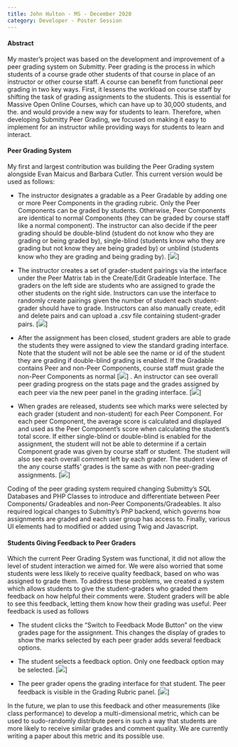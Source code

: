```yaml
---
title: John Hulton - MS - December 2020
category: Developer - Poster Session
---
```


#### Abstract

My master’s project was based on the development and improvement of a peer grading system on Submitty. Peer grading is the process in which students of a course grade other students of that course in place of an instructor or other course staff. A course can benefit from functional peer grading in two key ways. First, it lessens the workload on course staff by shifting the task of grading assignments to the students. This is essential for Massive Open Online Courses, which can have up to 30,000 students, and the. and would provide a new way for students to learn. Therefore, when developing Submitty Peer Grading, we focused on making it easy to implement for an instructor while providing ways for students to learn and interact.

#### Peer Grading System

My first and largest contribution was building the Peer Grading system alongside Evan Maicus and Barbara Cutler. This current version would be used as follows:

*   The instructor designates a gradable as a Peer Gradable by adding one or more Peer Components in the grading rubric. Only the Peer Components can be graded by students. Otherwise, Peer Components are identical to normal Components (they can be graded by course staff like a normal component). The instructor can also decide if the peer grading should be double-blind (student do not know who they are grading or being graded by), single-blind (students know who they are grading but not know they are being graded by) or unblind (students know who they are grading and being grading by).
[![](/images/PeerImage1.png)]

*   The instructor creates a set of grader-student pairings via the interface under the Peer Matrix tab in the Create/Edit Gradeable Interface. The graders on the left side are students who are assigned to grade the other students on the right side. Instructors can use the interface to randomly create pairings given the number of student each student-grader should have to grade. Instructors can also manually create, edit and delete pairs and can upload a .csv file containing student-grader pairs.
[![](/images/PeerImage2.png)]
 
*   After the assignment has been closed, student graders are able to grade the students they were assigned to view the standard grading interface. Note that the student will not be able see the name or id of the student they are grading if double-blind grading is enabled. If the Gradable contains Peer and non-Peer Components, course staff must grade the non-Peer Components as normal
[![](/images/PeerImage3.png)]
. An instructor can see overall peer grading progress on the stats page and the grades assigned by each peer via the new peer panel in the grading interface.
[![](/images/PeerImage4.png)]
 
*   When grades are released, students see which marks were selected by each grader (student and non-student) for each Peer Component. For each peer Component, the average score is calculated and displayed and used as the Peer Component’s score when calculating the student’s total score. If either single-blind or double-blind is enabled for the assignment, the student will not be able to determine if a certain Component grade was given by course staff or student. The student will also see each overall comment left by each grader. The student view of the any course staffs’ grades is the same as with non peer-grading assignments.
[![](/images/PeerImage5.png)]

Coding of the peer grading system required changing Submitty’s SQL Databases and PHP Classes to introduce and differentiate between Peer Components/ Gradeables and non-Peer Components/Gradeables. It also required logical changes to Submitty’s PhP backend, which governs how assignments are graded and each user group has access to. Finally, various UI elements had to modified or added using Twig and Javascript.

#### Students Giving Feedback to Peer Graders
Which the current Peer Grading System was functional, it did not allow the level of student interaction we aimed for. We were also worried that some students were less likely to receive quality feedback, based on who was assigned to grade them. To address these problems, we created a system which allows students to give the student-graders who graded them feedback on how helpful their comments were. Student graders will be able to see this feedback, letting them know how their grading was useful. Peer feedback is used as follows

*   The student clicks the “Switch to Feedback Mode Button” on the view grades page for the assignment. This changes the display of grades to show the marks selected by each peer grader adds several feedback options.

*   The student selects a feedback option. Only one feedback option may be selected.
[![](/images/PeerFeedback1.png)]

*   The peer grader opens the grading interface for that student. The peer feedback is visible in the Grading Rubric panel.
[![](/images/PeerFeedback2.png)]

In the future, we plan to use this feedback and other measurements (like class performance) to develop a multi-dimensional metric, which can be used to sudo-randomly distribute peers in such a way that students are more likely to receive similar grades and comment quality. We are currently writing a paper about this metric and its possible use.  
